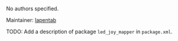 <div id='led_joy_mapper-autogenerated' markdown='1'>


<!-- do not edit this file, autogenerated -->

No authors specified.

Maintainer: [lapentab](mailto:lapentab@mit.edu)

TODO: Add a description of package `led_joy_mapper` in `package.xml`.



</div>

